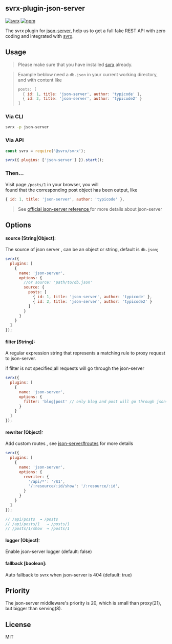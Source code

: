 ## svrx-plugin-json-server

[![svrx](https://img.shields.io/badge/svrx-plugin-%23ff69b4?style=flat-square)](https://svrx.io/)
[![npm](https://img.shields.io/npm/v/svrx-plugin-json-server.svg?style=flat-square)](https://www.npmjs.com/package/svrx-plugin-json-server)

The svrx plugin for [json-server](https://github.com/typicode/json-server), help us to get a full fake REST API with zero coding and integrated with [svrx](https://svrx.io/).

## Usage

> Please make sure that you have installed [svrx](https://svrx.io/) already.

> Example beblow need a `db.json` in your current working directory, and with content like
> ```js
>posts: [
>   { id: 1, title: 'json-server', author: 'typicode' },
>   { id: 2, title: 'json-server', author: 'typicode2' }
>]
> ```

### Via CLI

```bash
svrx -p json-server
```

### Via API

```js
const svrx = require('@svrx/svrx');

svrx({ plugins: ['json-server'] }).start();
```

### Then...

Visit page `/posts/1` in your browser, you will  
found that the corresponding post object has been output, like

```js
{ id: 1, title: 'json-server', author: 'typicode' },
```

> See [official json-server reference ](https://github.com/typicode/json-server) for more details about json-server



## Options

#### **source \[String|Object]:**

The source of json server , can be an object or string, default is `db.json`;

```js
svrx({
  plugins: [
    {
      name: 'json-server',
      options: {
        //or source: 'path/to/db.json'
        source: {
          posts: [
            { id: 1, title: 'json-server', author: 'typicode' },
            { id: 2, title: 'json-server', author: 'typicode2' }
          ]
        }
      }
    }
  ]
});
```

#### **filter \[String]:**

A regular expression string that represents a matching rule to proxy request to json-server.

if filter is not specified,all requests will go through the json-server

```js
svrx({
  plugins: [
    {
      name: 'json-server',
      options: {
        filter: 'blog|post' // only blog and post will go through json-server
      }
    }
  ]
});
```

#### **rewriter \[Object]:**

Add custom routes , see [json-server#routes](https://github.com/typicode/json-server#add-custom-routes) for more details

```js
svrx({
  plugins: [
    {
      name: 'json-server',
      options: {
        rewriter: {
          '/api/*': '/$1',
          '/:resource/:id/show': '/:resource/:id',
        }
      }
    }
  ]
});

// /api/posts  → /posts
// /api/posts/1   → /posts/1
// /posts/1/show  → /posts/1


```

#### **logger \[Object]:**

Enable json-server logger (default: false)


#### **fallback \[boolean]:**

Auto fallback to svrx when json-server is 404 (default: true)

## Priority

The json-server middleware's priority is 20, which is small than proxy(21), but bigger than serving(8).

## License

MIT
